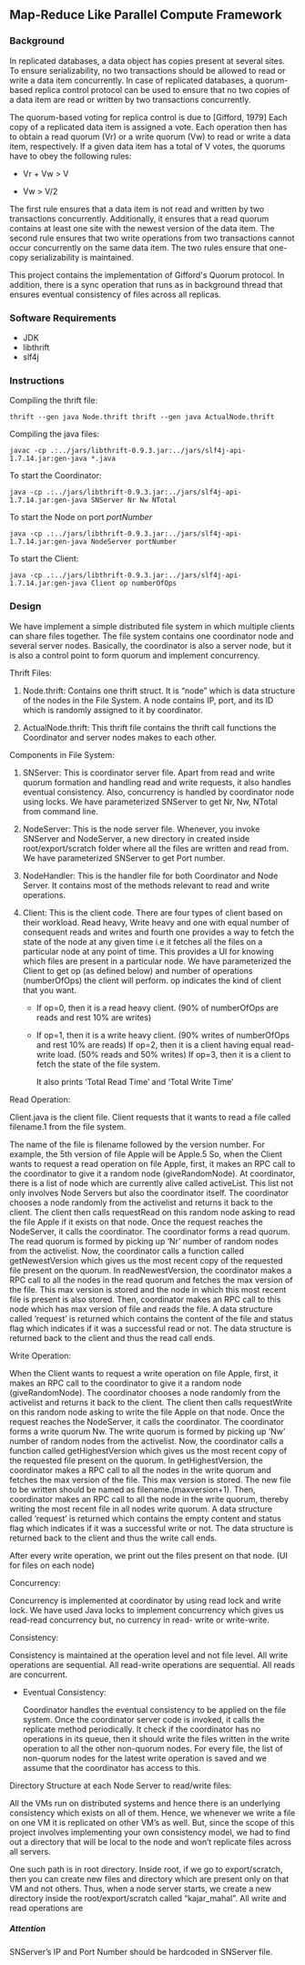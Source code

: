 ## Map-Reduce Like Parallel Compute Framework

### Background

In replicated databases, a data object has copies present at several sites. To ensure serializability, no two transactions should be allowed to read or write a data item concurrently. In case of replicated databases, a quorum-based replica control protocol can be used to ensure that no two copies of a data item are read or written by two transactions concurrently.

The quorum-based voting for replica control is due to [Gifford, 1979] Each copy of a replicated data item is assigned a vote. Each operation then has to obtain a read quorum (Vr) or a write quorum (Vw) to read or write a data item, respectively. If a given data item has a total of V votes, the quorums have to obey the following rules:

- Vr + Vw > V

- Vw > V/2

The first rule ensures that a data item is not read and written by two transactions concurrently. Additionally, it ensures that a read quorum contains at least one site with the newest version of the data item. The second rule ensures that two write operations from two transactions cannot occur concurrently on the same data item. The two rules ensure that one-copy serializability is maintained.

This project contains the implementation of Gifford's Quorum protocol. In addition, there is a sync operation that runs as in background thread that ensures eventual consistency of files across all replicas.

### Software Requirements

- JDK
- libthrift
- slf4j

### Instructions

Compiling the thrift file:
```
thrift --gen java Node.thrift thrift --gen java ActualNode.thrift
```
Compiling the java files:
```
javac -cp .:../jars/libthrift-0.9.3.jar:../jars/slf4j-api-1.7.14.jar:gen-java *.java
```

To start the Coordinator:
```
java -cp .:../jars/libthrift-0.9.3.jar:../jars/slf4j-api-1.7.14.jar:gen-java SNServer Nr Nw NTotal
```

To start the Node on port *portNumber*
```
java -cp .:../jars/libthrift-0.9.3.jar:../jars/slf4j-api-1.7.14.jar:gen-java NodeServer portNumber
```

To start the Client:
```
java -cp .:../jars/libthrift-0.9.3.jar:../jars/slf4j-api-1.7.14.jar:gen-java Client op numberOfOps
```

### Design 



We have implement a simple distributed file system in which multiple clients can share files together. The file system contains one coordinator node and several server nodes. Basically, the coordinator is also a server node, but it is also a control point to form quorum and implement concurrency.

Thrift Files:
1.	Node.thrift: Contains one thrift struct. It is “node” which is data structure of the nodes in the File System. A node contains IP, port, and its ID which is randomly assigned to it by coordinator.

2.	ActualNode.thrift: This thrift file contains the thrift call functions the Coordinator and server nodes makes to each other.

Components in File System:
1.	SNServer: This is coordinator server file. Apart from read and write quorum formation and handling read and write requests, it also handles eventual consistency. Also, concurrency is handled by coordinator node using locks.
We have parameterized SNServer to get Nr, Nw, NTotal from command line.
2.	NodeServer: This is the node server file.
Whenever, you invoke SNServer and NodeServer, a new directory in created inside root/export/scratch folder where all the files are written and read from.
We have parameterized SNServer to get Port number.
3.	NodeHandler: This is the handler file for both Coordinator and Node Server. It contains most of the methods relevant to read and write operations.

4.	Client: This is the client code. There are four types of client based on their workload. Read heavy, Write heavy and one with equal number of consequent reads and writes and fourth one provides a way to fetch the state of the node at any given time i.e it fetches all the files on a particular node at any point of time. This provides a UI for knowing which files are present in a particular node.
We have parameterized the Client to get op (as defined below) and number of operations (numberOfOps) the client will perform. op indicates the kind of client that you want.

	- If op=0, then it is a read heavy client. (90% of numberOfOps are reads and rest 10% are writes) 
    
    - If op=1, then it is a write heavy client. (90% writes of numberOfOps and rest 10% are reads)
If op=2, then it is a client having equal read-write load. (50% reads and 50% writes) If op=3, then it is a client to fetch the state of the file system.

		It also prints ‘Total Read Time’ and ‘Total Write Time’

Read Operation:

Client.java is the client file. Client requests that it wants to read a file called filename.1 from the file system.

The name of the file is filename followed by the version number. For example, the 5th version of file Apple will be Apple.5
So, when the Client wants to request a read operation on file Apple, first, it makes an RPC call to the coordinator to give it a random node (giveRandomNode). At coordinator, there is a list of node which are currently alive called activeList. This list not only involves Node Servers but also the coordinator itself. The coordinator chooses a node randomly from the activelist and returns it back to the client. The client then calls requestRead on this random node asking to read the file Apple if it exists on that node. Once the request reaches the NodeServer, it calls the coordinator. The coordinator forms a read quorum. The read quorum is formed by picking up ‘Nr’ number of random nodes from the activelist. Now, the coordinator calls a function called getNewestVersion which gives us the most recent copy of the requested file present on the quorum. In readNewestVersion, the coordinator makes a RPC call to all the nodes in the read quorum and fetches the max version of the file. This max version is stored and the node in which this most recent file is present is also stored. Then, coordinator makes an RPC call to this node which has max version of file and reads the file. A data structure called ‘request’ is returned which contains the content of the file and status flag which indicates if it was a successful read or not. The data structure is returned back to the client and thus the read call ends.


Write Operation:

When the Client wants to request a write operation on file Apple, first, it makes an RPC call to the coordinator to give it a random node (giveRandomNode). The coordinator chooses a node randomly from the activelist and returns it back to the client. The client then calls requestWrite on this random node asking to write the file Apple on that node. Once the request reaches the NodeServer, it calls the coordinator. The coordinator forms a write quorum Nw. The write quorum is formed by picking up ‘Nw’ number of random nodes from the activelist. Now, the coordinator calls a function called getHighestVersion which gives us the most recent copy of the requested file present on the quorum. In getHighestVersion, the coordinator makes a RPC call to all the nodes in the write quorum and fetches the max version of the file. This max version is stored. The new file to be written should be named as filename.(maxversion+1). Then, coordinator makes an RPC call to all the node in the write quorum, thereby writing the most recent file in all nodes write quorum. A data structure called ‘request’ is returned which contains the empty content and status flag which
indicates if it was a successful write or not. The data structure is returned back to the client and thus the write call ends.

After every write operation, we print out the files present on that node. (UI for files on each node)

Concurrency:

Concurrency is implemented at coordinator by using read lock and write lock. We have used Java locks to implement concurrency which gives us read-read concurrency but, no currency in read- write or write-write.

Consistency:

Consistency is maintained at the operation level and not file level. All write operations are sequential.
All read-write operations are sequential. All reads are concurrent. 

- Eventual Consistency:

	Coordinator handles the eventual consistency to be applied on the file system. Once the coordinator server code is invoked, it calls the replicate method periodically. It check if the coordinator has no operations in its queue, then it should write the files written in the write operation to all the other non-quorum nodes. For every file, the list of non-quorum nodes for the latest write operation is saved and we assume that the coordinator has access to this.


Directory Structure at each Node Server to read/write files:

All the VMs run on distributed systems and hence there is an underlying consistency which exists on all of them. Hence, we whenever we write a file on one VM it is replicated on other VM’s as well. But, since the scope of this project involves implementing your own consistency model, we had to find out a directory that will be local to the node and won’t replicate files across all servers.

One such path is in root directory. Inside root, if we go to export/scratch, then you can create new files and directory which are present only on that VM and not others. Thus, when a node server starts, we create a new directory inside the root/export/scratch called “kajar_mahal”. All write and read operations are


##### Attention

SNServer’s IP and Port Number should be hardcoded in SNServer file.


